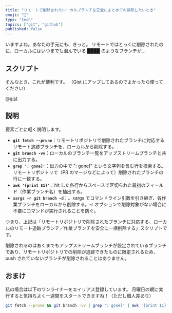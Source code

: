 ```yaml
---
title: "リモートで削除されたローカルブランチを安全にまとめてお掃除したいとき"
emoji: "🧼"
type: "tech"
topics: ["git", "github"]
published: false
---
```


いますよね。あなたの手元にも、きっと。
リモートではとっくに削除されたのに、ローカルにはいつまでも潜んでいる ████ のようなブランチが...

## スクリプト

そんなとき、これが便利です。
（Gist にアップしてあるのでよかったら使ってください）

@[gist](https://gist.github.com/nekonado/5c9c1c3fc16acf96fe7f26c827c7cfc6)

## 説明

要素ごとに軽く説明します。

- **`git fetch --prune`**：リモートリポジトリで削除されたブランチに対応するリモート追跡ブランチを、ローカルから削除する。
- **`git branch -vv`**：ローカルのブランチ一覧をアップストリームブランチと共に出力する。
- **`grep ': gone]'`**：出力の中で ": gone]" という文字列を含む行を検索する。リモートリポジトリで（PR のマージなどによって）削除されたブランチの行に一致する。
- **`awk '{print $1}'`**：hit した各行からスペースで区切られた最初のフィールド（作業ブランチ名）を抽出する。
- **`xargs -r git branch -d`**：。xargs でコマンドライン引数を引き継ぎ、各作業ブランチをローカルから削除する。-r オプションで削除対象がない場合に不要にコマンドが実行されることを防ぐ。

つまり、上記は「リモートリポジトリで削除されたブランチに対応する、ローカルのリモート追跡ブランチ／作業ブランチを安全に一括削除する」スクリプトです。

削除されるのはあくまでもアップストリームブランチが設定されているブランチであり、リモートリポジトリでの削除が追跡できたものに限定されるため、push されていないブランチが削除されることはありません。

## おまけ

私の場合は以下のワンライナーをエイリアス登録しています。
月曜日の朝に実行すると気持ちよく一週間をスタートできますね！（ただし個人差あり）

```bash
git fetch --prune && git branch -vv | grep ': gone]' | awk '{print $1}' | xargs -r git branch -d
```
